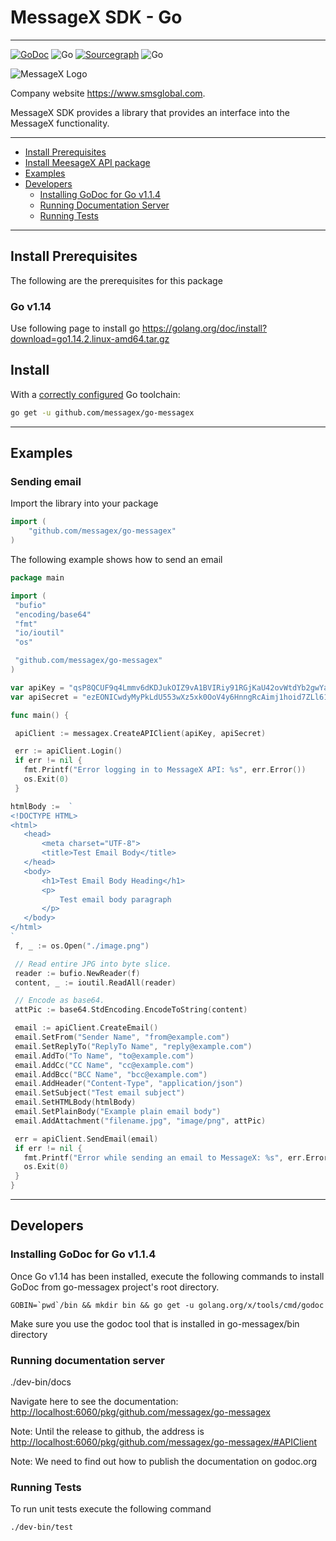 
# MessageX SDK - Go

---
[![GoDoc](https://godoc.org/github.com/messagex/go-messagex?status.svg)](https://godoc.org/github.com/messagex/go-messagex)
![Go](https://github.com/messagex/go-messagex/workflows/Go/badge.svg?branch=master)
[![Sourcegraph](https://sourcegraph.com/github.com/messagex/go-messagex/-/badge.svg)](https://sourcegraph.com/github.com/messagex/go-messagex?badge)
![Go](https://github.com/messagex/go-messagex/workflows/Go/badge.svg?branch=master&event=status)

![MessageX Logo](https://raw.githubusercontent.com/messagex/node-messagex/master/img/messagex-logo.png "MessageX")

Company website <https://www.smsglobal.com>.

MessageX SDK provides a library that provides an interface into the MessageX functionality.

---

* [Install Prerequisites](#install-prerequisites)
* [Install MeesageX API package](#install)
* [Examples](#examples)
* [Developers](#developers)
  * [Installing GoDoc for Go v1.1.4](#installing-godoc-for-go-v1.1.4)
  * [Running Documentation Server](#running-documentation-server)
  * [Running Tests](#running-tests)

---

## Install Prerequisites

The following are the prerequisites for this package

### Go v1.14

Use following page to install go <https://golang.org/doc/install?download=go1.14.2.linux-amd64.tar.gz>

## Install

With a [correctly configured](https://golang.org/doc/install#testing) Go toolchain:

```sh
go get -u github.com/messagex/go-messagex
```

---

## Examples

### Sending email

   Import the library into your package

```go
import (
    "github.com/messagex/go-messagex"
)
```

   The following example shows how to send an email

 ```go
package main

import (
  "bufio"
  "encoding/base64"
  "fmt"
  "io/ioutil"
  "os"

  "github.com/messagex/go-messagex"
)

var apiKey = "qsP8QCUF9q4Lmmv6dKDJukOIZ9vA1BVIRiy91RGjKaU42ovWtdYb2gwYaqhYY788"
var apiSecret = "ezEONICwdyMyPkLdU553wXz5xk0OoV4y6HnngRcAimj1hoid7ZLl61k9pV1bMDoY"

func main() {

  apiClient := messagex.CreateAPIClient(apiKey, apiSecret)

  err := apiClient.Login()
  if err != nil {
    fmt.Printf("Error logging in to MessageX API: %s", err.Error())
    os.Exit(0)
  }

htmlBody :=  `
<!DOCTYPE HTML>
<html>
    <head>
        <meta charset="UTF-8">
        <title>Test Email Body</title>
    </head>
    <body>
        <h1>Test Email Body Heading</h1>
        <p>
            Test email body paragraph
        </p>
    </body>
</html>
`
  f, _ := os.Open("./image.png")

  // Read entire JPG into byte slice.
  reader := bufio.NewReader(f)
  content, _ := ioutil.ReadAll(reader)

  // Encode as base64.
  attPic := base64.StdEncoding.EncodeToString(content)

  email := apiClient.CreateEmail()
  email.SetFrom("Sender Name", "from@example.com")
  email.SetReplyTo("ReplyTo Name", "reply@example.com")
  email.AddTo("To Name", "to@example.com")
  email.AddCc("CC Name", "cc@example.com")
  email.AddBcc("BCC Name", "bcc@example.com")
  email.AddHeader("Content-Type", "application/json")
  email.SetSubject("Test email subject")
  email.SetHTMLBody(htmlBody)
  email.SetPlainBody("Example plain email body")
  email.AddAttachment("filename.jpg", "image/png", attPic)

  err = apiClient.SendEmail(email)
  if err != nil {
    fmt.Printf("Error while sending an email to MessageX: %s", err.Error())
    os.Exit(0)
  }
}
```

---

## Developers

### Installing GoDoc for Go v1.1.4

Once Go v1.14 has been installed, execute the following commands to install
GoDoc from go-messagex project's root directory.

```shell script
GOBIN=`pwd`/bin && mkdir bin && go get -u golang.org/x/tools/cmd/godoc
```

Make sure you use the godoc tool that is installed in go-messagex/bin directory

### Running documentation server

./dev-bin/docs

Navigate here to see the documentation: <http://localhost:6060/pkg/github.com/messagex/go-messagex>

Note: Until the release to github, the address is <http://localhost:6060/pkg/github.com/messagex/go-messagex/#APIClient>

Note: We need to find out how to publish the documentation on godoc.org

### Running Tests

To run unit tests execute the following command

```shell script
./dev-bin/test
```
